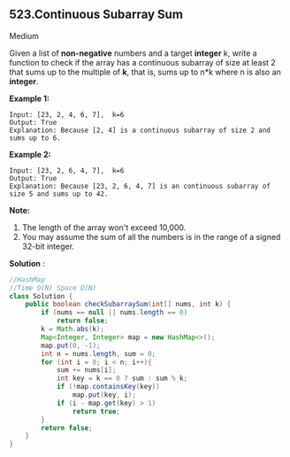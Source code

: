 ## 523.Continuous Subarray Sum

Medium

Given a list of **non-negative** numbers and a target **integer** k, write a function to check if the array has a continuous subarray of size at least 2 that sums up to the multiple of **k**, that is, sums up to n*k where n is also an **integer**.

**Example 1:**

```
Input: [23, 2, 4, 6, 7],  k=6
Output: True
Explanation: Because [2, 4] is a continuous subarray of size 2 and sums up to 6.
```



**Example 2:**

```
Input: [23, 2, 6, 4, 7],  k=6
Output: True
Explanation: Because [23, 2, 6, 4, 7] is an continuous subarray of size 5 and sums up to 42.
```



**Note:**

1. The length of the array won't exceed 10,000.
2. You may assume the sum of all the numbers is in the range of a signed 32-bit integer.

**Solution** :

```java
//HashMap
//Time O(N) Space O(N)
class Solution {
    public boolean checkSubarraySum(int[] nums, int k) {
        if (nums == null || nums.length == 0)
            return false;
        k = Math.abs(k);
        Map<Integer, Integer> map = new HashMap<>();
        map.put(0, -1);
        int n = nums.length, sum = 0;
        for (int i = 0; i < n; i++){
            sum += nums[i];
            int key = k == 0 ? sum : sum % k;
            if (!map.containsKey(key))
                map.put(key, i);
            if (i - map.get(key) > 1)
                return true;
        }
        return false;
    }
}
```
